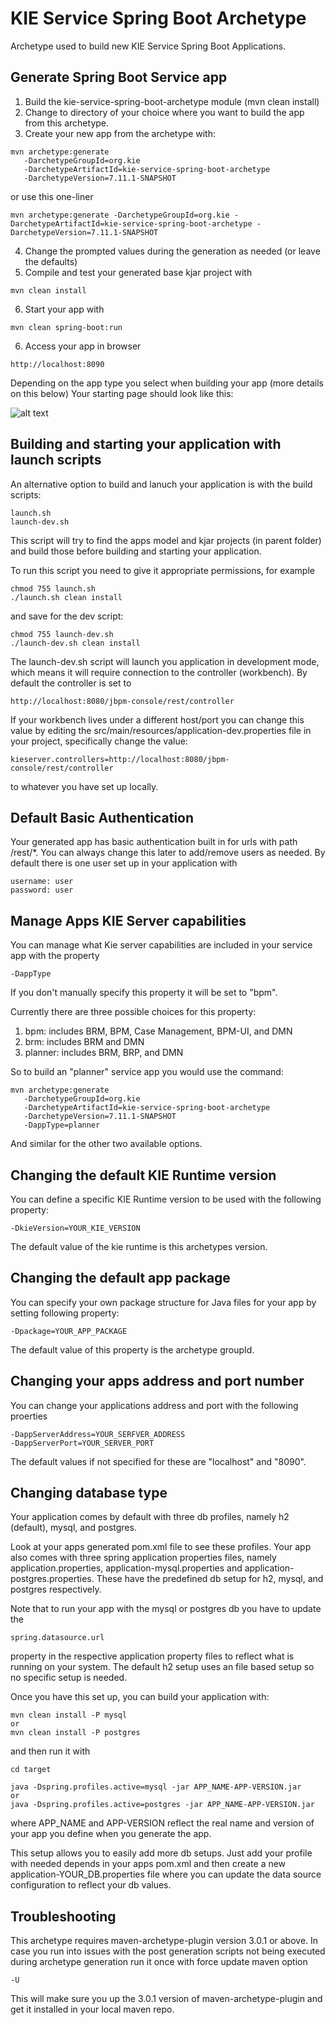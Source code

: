 # KIE Service Spring Boot Archetype

Archetype used to build new KIE Service Spring Boot Applications.

Generate Spring Boot Service app
-----------------------------------
1. Build the kie-service-spring-boot-archetype module (mvn clean install)
2. Change to directory of your choice where you want to build the 
app from this archetype.
3. Create your new app from the archetype with:
```
mvn archetype:generate 
   -DarchetypeGroupId=org.kie 
   -DarchetypeArtifactId=kie-service-spring-boot-archetype 
   -DarchetypeVersion=7.11.1-SNAPSHOT
```
or use this one-liner

```
mvn archetype:generate -DarchetypeGroupId=org.kie -DarchetypeArtifactId=kie-service-spring-boot-archetype -DarchetypeVersion=7.11.1-SNAPSHOT
```
4. Change the prompted values during the generation as needed (or leave the defaults)
5. Compile and test your generated base kjar project with 
```
mvn clean install
```
6. Start your app with
```
mvn clean spring-boot:run
```
6. Access your app in browser
```
http://localhost:8090
```

Depending on the app type you select when building your app (more details on this below)
Your starting page should look like this:

![alt text](sample.png?raw=true "Sample index page of your generated app")


Building and starting your application with launch scripts
-----------------------------------
An alternative option to build and lanuch your application is with the build scripts:
```
launch.sh
launch-dev.sh
```
This script will try to find the apps model and kjar projects (in parent folder) and build
those before building and starting your application.

To run this script you need to give it appropriate permissions, for example
```
chmod 755 launch.sh
./launch.sh clean install
```

and save for the dev script:
```
chmod 755 launch-dev.sh
./launch-dev.sh clean install
```
The launch-dev.sh script will launch you application in development mode, which means it will require
connection to the controller (workbench). By default the controller is set to
```
http://localhost:8080/jbpm-console/rest/controller
```

If your workbench lives under a different host/port
you can change this value by editing the src/main/resources/application-dev.properties file in your 
project, specifically change the value:
```
kieserver.controllers=http://localhost:8080/jbpm-console/rest/controller
```
to whatever you have set up locally.

Default Basic Authentication
-----------------------------------
Your generated app has basic authentication built in for urls with path /rest/*. You can always change this later to add/remove users as needed.
By default there is one user set up in your application with
```
username: user
password: user
```

Manage Apps KIE Server capabilities
-----------------------------------
You can manage what Kie server capabilities are included in your 
service app with the property
```
-DappType
```
If you don't manually specify this property
it will be set to "bpm".

Currently there are three possible choices 
for this property:
1. bpm: includes BRM, BPM, Case Management, BPM-UI, and DMN
2. brm: includes BRM and DMN
3. planner: includes BRM, BRP, and DMN

So to build an "planner" service app you would use the command:
```
mvn archetype:generate 
   -DarchetypeGroupId=org.kie 
   -DarchetypeArtifactId=kie-service-spring-boot-archetype 
   -DarchetypeVersion=7.11.1-SNAPSHOT
   -DappType=planner
```
And similar for the other two available options.

Changing the default KIE Runtime version
-----------------------------------
You can define a specific KIE Runtime version to be used with the following property:
```
-DkieVersion=YOUR_KIE_VERSION
```

The default value of the kie runtime is this archetypes version.

Changing the default app package
-----------------------------------
You can specify your own package structure for Java files for your app by setting following property:
```
-Dpackage=YOUR_APP_PACKAGE
```

The default value of this property is the archetype groupId. 


Changing your apps address and port number
-----------------------------------
You can change your applications address and port with the following proerties
```
-DappServerAddress=YOUR_SERFVER_ADDRESS
-DappServerPort=YOUR_SERVER_PORT
```

The default values if not specified for these are "localhost" and "8090".

Changing database type
-----------------------------------
Your application comes by default with three db profiles, namely h2 (default), mysql, and postgres.

Look at your apps generated pom.xml file to see these profiles. 
Your app also comes with three spring application properties files, namely
application.properties, application-mysql.properties and application-postgres.properties.
These have the predefined db setup for h2, mysql, and postgres respectively.

Note that to run your app with the mysql or postgres db you have to update the
```
spring.datasource.url
```
property in the respective application property files to reflect what is running on your system.
The default h2 setup uses an file based setup so no specific setup is needed.

Once you have this set up, you can build your application with:

```
mvn clean install -P mysql
or
mvn clean install -P postgres
```

and then run it with

```
cd target

java -Dspring.profiles.active=mysql -jar APP_NAME-APP-VERSION.jar
or
java -Dspring.profiles.active=postgres -jar APP_NAME-APP-VERSION.jar
```
where APP_NAME and APP-VERSION reflect the real name and version of your app you define 
when you generate the app.

This setup allows you to easily add more db setups. Just add your profile with
needed depends in your apps pom.xml and then create a new application-YOUR_DB.properties
file where you can update the data source configuration to reflect your db values.

Troubleshooting
-----------------------------------
This archetype requires maven-archetype-plugin version 3.0.1 or above.
In case you run into issues with the post generation scripts 
not being executed during archetype generation run it once with
force update maven option
```
-U 
```
This will make sure you up the 3.0.1 version of maven-archetype-plugin
and get it installed in your local maven repo.
